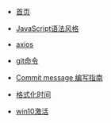 + [首页](/index)

+ [JavaScript语法风格](/jsLint)  

<!-- + [原生JavaScript知识](/js) -->

+ [axios](/axios)

+ [git命令](/git)

+ [Commit message 编写指南](/commit)

+ [格式化时间](/formatTime)

+ [win10激活](/win10激活)

<!-- + [省市列表](/cityList) -->
